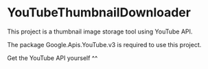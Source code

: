 # YouTubeThumbnailDownloader

This project is a thumbnail image storage tool using YouTube API.

The package Google.Apis.YouTube.v3 is required to use this project.

Get the YouTube API yourself ^^
